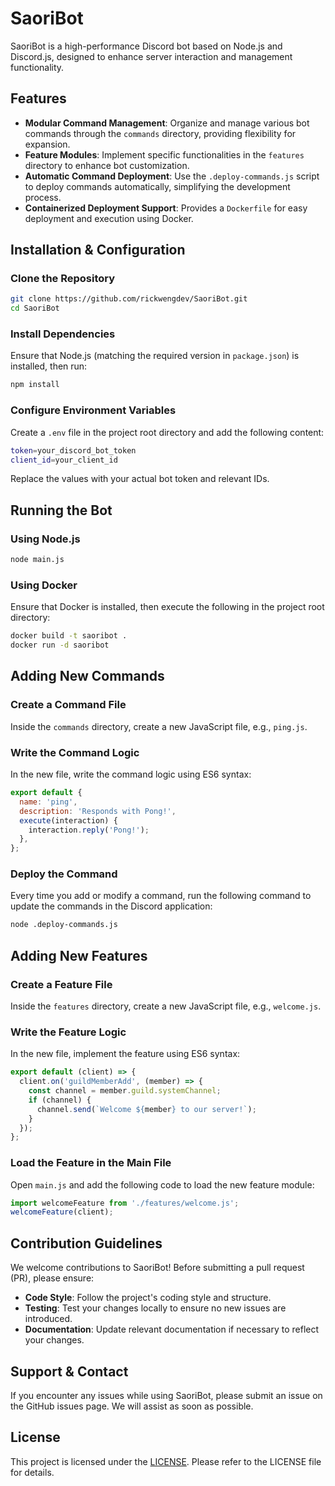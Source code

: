 # SaoriBot

SaoriBot is a high-performance Discord bot based on Node.js and Discord.js, designed to enhance server interaction and management functionality.

## Features

- **Modular Command Management**: Organize and manage various bot commands through the `commands` directory, providing flexibility for expansion.
- **Feature Modules**: Implement specific functionalities in the `features` directory to enhance bot customization.
- **Automatic Command Deployment**: Use the `.deploy-commands.js` script to deploy commands automatically, simplifying the development process.
- **Containerized Deployment Support**: Provides a `Dockerfile` for easy deployment and execution using Docker.

## Installation & Configuration

### Clone the Repository

```bash
git clone https://github.com/rickwengdev/SaoriBot.git
cd SaoriBot
```

### Install Dependencies

Ensure that Node.js (matching the required version in `package.json`) is installed, then run:

```bash
npm install
```

### Configure Environment Variables

Create a `.env` file in the project root directory and add the following content:

```bash
token=your_discord_bot_token
client_id=your_client_id
```

Replace the values with your actual bot token and relevant IDs.

## Running the Bot

### Using Node.js

```bash
node main.js
```

### Using Docker

Ensure that Docker is installed, then execute the following in the project root directory:

```bash
docker build -t saoribot .
docker run -d saoribot
```

## Adding New Commands

### Create a Command File

Inside the `commands` directory, create a new JavaScript file, e.g., `ping.js`.

### Write the Command Logic

In the new file, write the command logic using ES6 syntax:

```javascript
export default {
  name: 'ping',
  description: 'Responds with Pong!',
  execute(interaction) {
    interaction.reply('Pong!');
  },
};
```

### Deploy the Command

Every time you add or modify a command, run the following command to update the commands in the Discord application:

```bash
node .deploy-commands.js
```

## Adding New Features

### Create a Feature File

Inside the `features` directory, create a new JavaScript file, e.g., `welcome.js`.

### Write the Feature Logic

In the new file, implement the feature using ES6 syntax:

```javascript
export default (client) => {
  client.on('guildMemberAdd', (member) => {
    const channel = member.guild.systemChannel;
    if (channel) {
      channel.send(`Welcome ${member} to our server!`);
    }
  });
};
```

### Load the Feature in the Main File

Open `main.js` and add the following code to load the new feature module:

```javascript
import welcomeFeature from './features/welcome.js';
welcomeFeature(client);
```

## Contribution Guidelines

We welcome contributions to SaoriBot! Before submitting a pull request (PR), please ensure:

- **Code Style**: Follow the project's coding style and structure.
- **Testing**: Test your changes locally to ensure no new issues are introduced.
- **Documentation**: Update relevant documentation if necessary to reflect your changes.

## Support & Contact

If you encounter any issues while using SaoriBot, please submit an issue on the GitHub issues page. We will assist as soon as possible.

## License

This project is licensed under the [LICENSE](LICENSE). Please refer to the LICENSE file for details.